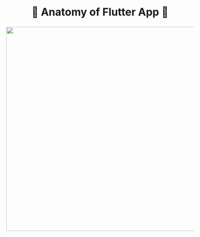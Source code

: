 <h1 align="center"> 🔸 Anatomy of Flutter App 🔸 </h1>

###

<div align="center">
<img height="550" src="https://github.com/AnkitUmredkar/anatomy_flutter/assets/149374001/94d6667b-e431-4d04-950c-8482c9d0c1e0"  />
</div>
